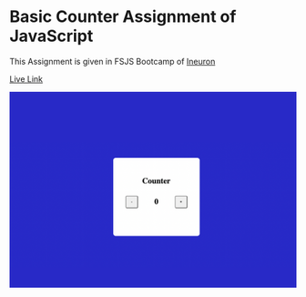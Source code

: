 # Basic Counter Assignment of JavaScript

This Assignment is given in FSJS Bootcamp of [Ineuron](https://ineuron.ai)

[Live Link](https://counterapptest.netlify.app/)

![Image](./Image/Basic_Counter.png)
